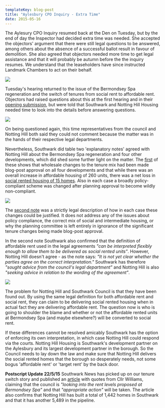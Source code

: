 ```yaml
---
templateKey: blog-post
title: "Aylesbury CPO Inquiry - Extra Time"
date: 2015-05-16
---
```

The Aylesury CPO Inquiry resumed back at the Den on Tuesday, but by the end of day the Inspector had decided extra time was needed. She accepted the objectors' argument that there were still legal questions to be answered, among others about the absence of a successful ballot result in favour of demolition. She also agreed that objectors needed more time to get legal assistance and that it will probably be autumn before the the inquiry resumes.  We understand that the leaseholders have since instructed Landmark Chambers to act on their behalf. 

![](http://www.eastlondonlines.co.uk/ell_wp/wp-content/uploads/2012/11/alanfootballclub.jpg)

Tuesday's hearing returned to the issue of the Bermondsey Spa regeneration and the switch of tenures from social rent to affordable rent. Objectors had raised questions about this at the first hearing and in their [opening submission](http://crappistmartin.github.io/images/Objectors_OpeningSubmissions_andAppendices.pdf), but were told that Southwark and Notting Hill Housing needed time to look into the details before answering questions. 

![](http://crappistmartin.github.io/images/theexchange.jpg) 

On being questioned again, this time representatives from the council and Notting Hill both said they could not comment because the matter was in the hands of their respective legal departments. 

Nevertheless, Southwark did table two 'explanatory notes' agreed with Notting Hill about the Bermondsey Spa regeneration and four other developments, which did shed some further light on the matter. The [first](http://crappistmartin.github.io/images/CPO_ExplanatoryNote27April2015.pdf) of these shows that wholesale changes to the tenure mix had been made blog-post approval on all four developments and that while there was an overall increase in affordable housing of 260 units, there was a net loss in [social rented housing of 15 homes](http://crappistmartin.github.io/images/ObjectorsReplyToExplantoryNote1.pdf). Also in each case a broadly policy-compliant scheme was changed after planning approval to become wildly non-compliant.

![](http://crappistmartin.github.io/images/ExplanatoryNote1.png) 

The [second note](http://crappistmartin.github.io/images/CPO_ExplanatoryNote12May2015.pdf) was a strictly legal description of how in each case these changes could be justified. It does not address any of the issues about policy compliance, the correct mix of social and intermediate housing, or why the planning committee is left entirely in ignorance of the significant tenure changes being made blog-post approval.

In the second note Southwark also confirmed that the definition of affordable rent used in the legal agreements _"can be interpreted flexibly enough to allow them to be delivered as social rented units"_. However, Notting Hill doesn't agree - as the note says: _"It is not yet clear whether the parties agree on the correct interpretation."_ Southwark has therefore _"sought advice from the council's legal department"_ and Notting Hill is also _"seeking advice in relation to the wording of the agreement"_. 

![](http://crappistmartin.github.io/images/ExplanatoryNote2.png)

The problem for Notting Hill and Southwark Council is that they have been found out. By using the same legal definition for both affordable rent and social rent, they can claim to be delivering social rented housing when in actual fact they are delivering affordable rent. The question now is who is going to shoulder the blame and whether or not the affordable rented units at Bermondsey Spa (and maybe elsewhere?) will be converted to social rent. 

If these differences cannot be resolved amicably Southwark has the option of enforcing its own interpretation, in which case Notting Hill could respond via the courts. Notting Hill Housing is Southwark's development partner on the Aylesbury and its largest development partner in the borough. So the Council needs to lay down the law and make sure that Notting Hill delivers the social rented homes that the borough so desperately needs, not some bogus 'affordable rent' or 'target rent' by the back door.

__Postscript Update 22/5/15__
Southwark News has picked up on our tenure switch story and published an [article](http://www.southwarknews.co.uk/news/southwark-council-probes-44-missing-social-homes/) with quotes from Cllr Williams, claiming that the council is _"looking into the rent levels proposed at Bermondsey Spa"_ and that _"appropriate action"_ will be taken. The article also confirms that Notting Hill has built a total of 1,442 homes in Southwark and that it has another 5,489 in the pipeline. 

